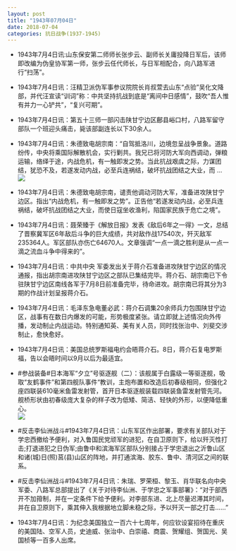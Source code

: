 ```yaml
---
layout: post
title: "1943年07月04日"
date: 2018-07-04
categories: 抗日战争(1937-1945)
---
```


<meta name="referrer" content="no-referrer" />

- 1943年7月4日讯:山东保安第二师师长张步云、副师长关庸投降日军后，该师即改编为伪皇协军第一师，张步云任代师长，与日军相配合，向八路军进行“扫荡”。 

- 1943年7月4日讯：汪精卫派伪军事参议院院长肖叔萱去山东“点验”吴化文降部，并代汪宣读“训词”称：中共坚持抗战到底是“离间中日感情”，鼓吹“吾人惟有并力一心铲共”，“复兴可期”。 

- 1943年7月4日讯：第五十三师一部闪击陕甘宁边区鄜县峪口村，八路军留守部队一个班迎头痛击，毙该部副连长以下30余人。 

- 1943年7月4日讯：朱德致电胡宗南：“自驾抵洛川，边境忽呈战争景象。道路纷传，中央将乘国际解散机会，实行剿共。我兄已将河防大军向西调动，弹粮运输，络绎于途，内战危机，有一触即发之势。当此抗战艰虞之际，力谋团结，犹恐不及，若遂发动内战，必至兵连祸结，破坏抗战团结之大业，而 ... <br/><img src="https://wx1.sinaimg.cn/large/aca367d8ly1fsxzhazxpuj20c809zaa4.jpg" />

- 1943年7月4日讯：朱德致电胡宗南，谴责他调动河防大军，准备进攻陕甘宁边区。指出“内战危机，有一触即发之势”。正告他“若遂发动内战，必至兵连祸结，破坏抗战团结之大业，而使日寇坐收渔利，陷国家民族于危亡之境”。 

- 1943年7月4日讯：聂荣臻于《解放日报》发表《敌后6年之一得》一文，总结了晋察冀军区6年敌后斗争的巨大成绩，共对敌作战17540次，歼灭敌军235364人。军区部队亦伤亡64670人。文章强调“一点一滴之胜利是从一点一滴之流血斗争中得来的”。 

- 1943年7月4日讯：中共中央 军委发出关于蒋介石准备进攻陕甘宁边区的情况通报，指出胡宗南进攻陕甘宁边区之部队已集结完毕。蒋介石、胡宗南已下令驻陕甘宁边区南线各军于7月8日前准备完毕，待命进攻。胡宗南已将其分为3期的作战计划呈报蒋介石。 

- 1943年7月4日讯：毛泽东急电董必武：蒋介石调集20余师兵力包围陕甘宁边区，战事有在数日内爆发的可能，形势极度紧张。请立即就上述情况向外传播，发动制止内战运动。特别通知英、美有关人员，同时找张治中、刘斐交涉制止，愈快愈好。 

- 1943年7月4日讯：美国总统罗斯福电约会晤蒋介石。8日，蒋介石复电罗斯福，告以会晤时间以9月以后为最适宜。 

- #参战装备#日本海军“夕立”号驱逐舰（二）：该舰属于白露级一等驱逐舰，吸取“友鹤事件”和第四舰队事件“教训，主炮布置和改造后初春级相同，但强化2座四联装610毫米鱼雷发射管，首开日本驱逐舰装载四联装鱼雷发射管先河。舰桥形状由初春级庞大复杂的样子改为低矮、简洁、轻快的外形，以便降低重心。 <br/><img src="https://wx1.sinaimg.cn/large/aca367d8ly1fsxllwzhv4j20m70b1t9v.jpg" />

- #反击李仙洲战斗#1943年7月4日讯：山东军区作出部署，要求有关部队对于学忠西撤给予便利，对入鲁国民党顽军的进犯，在自卫原则下，给以歼灭性打击;打退进犯之日伪军;由鲁中和滨海军区部队分别接占于学忠退出之沂鲁山区和诸(城)日(照)莒(县)山区的阵地，并打通滨海、胶东、鲁中、清河区之间的联系。 

- #反击李仙洲战斗#1943年7月4日讯：朱瑞、罗荣桓、黎玉、肖华联名向中央 军委、八路军总部提出了《关于对待李仙洲、于学忠之军事部署》：“对于部西开不加箝制，并在一定条件下给予便利。对李部东进、北上尽量迟滞其时间，并在自卫原则下，乘其伸入我根据地立脚未稳之际，予以歼灭一部之打击……” 

- 1943年7月4日讯：为纪念美国独立一百六十七周年，何应钦设宴招待在重庆的美国陆、空军人员，史迪威、张治中、白崇禧、商震、贺耀组、贺国光、吴国桢等一百多人出席。 

